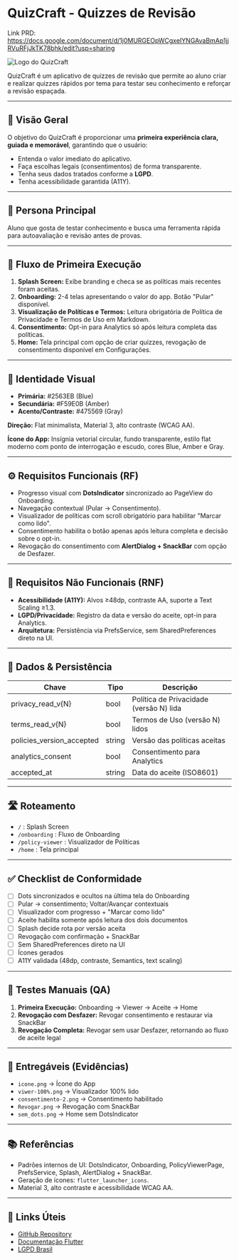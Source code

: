 # QuizCraft - Quizzes de Revisão

Link PRD: https://docs.google.com/document/d/1j0MURGEOpWCgxeIYNGAvaBmAp1jjRVuRFjJkTK78bhk/edit?usp=sharing

![Logo do QuizCraft](logo_com_fundo.png)

QuizCraft é um aplicativo de quizzes de revisão que permite ao aluno criar e realizar quizzes rápidos por tema para testar seu conhecimento e reforçar a revisão espaçada.  

---

## 📌 Visão Geral

O objetivo do QuizCraft é proporcionar uma **primeira experiência clara, guiada e memorável**, garantindo que o usuário:

- Entenda o valor imediato do aplicativo.
- Faça escolhas legais (consentimentos) de forma transparente.
- Tenha seus dados tratados conforme a **LGPD**.
- Tenha acessibilidade garantida (A11Y).

---

## 👤 Persona Principal

Aluno que gosta de testar conhecimento e busca uma ferramenta rápida para autoavaliação e revisão antes de provas.

---

## 🚀 Fluxo de Primeira Execução

1. **Splash Screen:** Exibe branding e checa se as políticas mais recentes foram aceitas.
2. **Onboarding:** 2-4 telas apresentando o valor do app. Botão "Pular" disponível.
3. **Visualização de Políticas e Termos:** Leitura obrigatória de Política de Privacidade e Termos de Uso em Markdown.
4. **Consentimento:** Opt-in para Analytics só após leitura completa das políticas.
5. **Home:** Tela principal com opção de criar quizzes, revogação de consentimento disponível em Configurações.

---

## 🎨 Identidade Visual

- **Primária:** #2563EB (Blue)  
- **Secundária:** #F59E0B (Amber)  
- **Acento/Contraste:** #475569 (Gray)  

**Direção:** Flat minimalista, Material 3, alto contraste (WCAG AA).  

**Ícone do App:** Insígnia vetorial circular, fundo transparente, estilo flat moderno com ponto de interrogação e escudo, cores Blue, Amber e Gray.  

---

## ⚙️ Requisitos Funcionais (RF)

- Progresso visual com **DotsIndicator** sincronizado ao PageView do Onboarding.  
- Navegação contextual (Pular → Consentimento).  
- Visualizador de políticas com scroll obrigatório para habilitar "Marcar como lido".  
- Consentimento habilita o botão apenas após leitura completa e decisão sobre o opt-in.  
- Revogação do consentimento com **AlertDialog + SnackBar** com opção de Desfazer.

---

## 🔧 Requisitos Não Funcionais (RNF)

- **Acessibilidade (A11Y):** Alvos ≥48dp, contraste AA, suporte a Text Scaling ≥1.3.  
- **LGPD/Privacidade:** Registro da data e versão do aceite, opt-in para Analytics.  
- **Arquitetura:** Persistência via PrefsService, sem SharedPreferences direto na UI.

---

## 💾 Dados & Persistência

| Chave                     | Tipo   | Descrição |
|----------------------------|--------|-----------|
| privacy_read_v{N}          | bool   | Política de Privacidade (versão N) lida |
| terms_read_v{N}            | bool   | Termos de Uso (versão N) lidos |
| policies_version_accepted  | string | Versão das políticas aceitas |
| analytics_consent          | bool   | Consentimento para Analytics |
| accepted_at                | string | Data do aceite (ISO8601) |

---

## 🛣️ Roteamento

- `/` : Splash Screen  
- `/onboarding` : Fluxo de Onboarding  
- `/policy-viewer` : Visualizador de Políticas  
- `/home` : Tela principal

---

## ✅ Checklist de Conformidade

- [ ] Dots sincronizados e ocultos na última tela do Onboarding  
- [ ] Pular → consentimento; Voltar/Avançar contextuais  
- [ ] Visualizador com progresso + "Marcar como lido"  
- [ ] Aceite habilita somente após leitura dos dois documentos  
- [ ] Splash decide rota por versão aceita  
- [ ] Revogação com confirmação + SnackBar  
- [ ] Sem SharedPreferences direto na UI  
- [ ] Ícones gerados  
- [ ] A11Y validada (48dp, contraste, Semantics, text scaling)  

---

## 🧪 Testes Manuais (QA)

1. **Primeira Execução:** Onboarding → Viewer → Aceite → Home  
2. **Revogação com Desfazer:** Revogar consentimento e restaurar via SnackBar  
3. **Revogação Completa:** Revogar sem usar Desfazer, retornando ao fluxo de aceite legal  

---

## 📁 Entregáveis (Evidências)

- `icone.png` → Ícone do App  
- `viwer-100%.png` → Visualizador 100% lido  
- `consentimento-2.png` → Consentimento habilitado  
- `Revogar.png` → Revogação com SnackBar  
- `sem_dots.png` → Home sem DotsIndicator  

---

## 📚 Referências

- Padrões internos de UI: DotsIndicator, Onboarding, PolicyViewerPage, PrefsService, Splash, AlertDialog + SnackBar.  
- Geração de ícones: `flutter_launcher_icons`.  
- Material 3, alto contraste e acessibilidade WCAG AA.

---

## 🔗 Links Úteis

- [GitHub Repository](#)  
- [Documentação Flutter](https://flutter.dev/docs)  
- [LGPD Brasil](https://www.lgpdbrasil.com.br/)  
